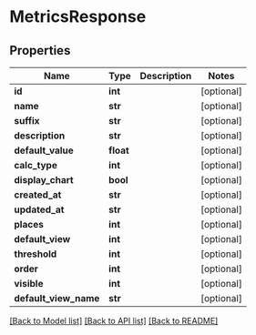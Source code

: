 # MetricsResponse

## Properties
Name | Type | Description | Notes
------------ | ------------- | ------------- | -------------
**id** | **int** |  | [optional] 
**name** | **str** |  | [optional] 
**suffix** | **str** |  | [optional] 
**description** | **str** |  | [optional] 
**default_value** | **float** |  | [optional] 
**calc_type** | **int** |  | [optional] 
**display_chart** | **bool** |  | [optional] 
**created_at** | **str** |  | [optional] 
**updated_at** | **str** |  | [optional] 
**places** | **int** |  | [optional] 
**default_view** | **int** |  | [optional] 
**threshold** | **int** |  | [optional] 
**order** | **int** |  | [optional] 
**visible** | **int** |  | [optional] 
**default_view_name** | **str** |  | [optional] 

[[Back to Model list]](../README.md#documentation-for-models) [[Back to API list]](../README.md#documentation-for-api-endpoints) [[Back to README]](../README.md)

